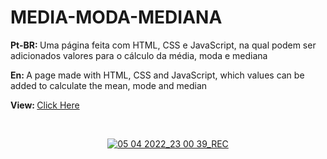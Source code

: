 # MEDIA-MODA-MEDIANA

<p> <strong>Pt-BR: </strong> Uma página feita com HTML, CSS e JavaScript, na qual podem ser adicionados valores para o cálculo da média, moda e mediana</p>
<p> <strong>En: </strong> A page made with HTML, CSS and JavaScript, which values can be added to calculate the mean, mode and median
</p>
<p > <strong>View: </strong> <a href="https://leoaoun.github.io/Media-Moda-Mediana/" target="_blank"> Click Here</p>
<br>
<div align="center">

![05 04 2022_23 00 39_REC](https://user-images.githubusercontent.com/100950151/161881559-3d0842e5-b63c-4534-94ed-7ed8bd33805f.gif)
  
</div>
